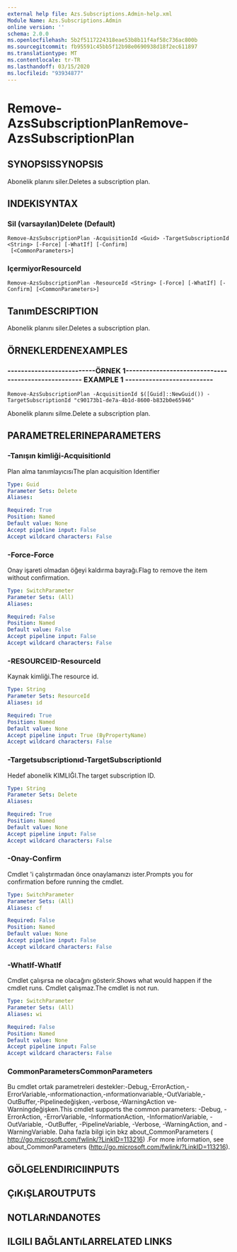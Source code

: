 ```yaml
---
external help file: Azs.Subscriptions.Admin-help.xml
Module Name: Azs.Subscriptions.Admin
online version: ''
schema: 2.0.0
ms.openlocfilehash: 5b2f5117224318eae53b8b11f4af58c736ac800b
ms.sourcegitcommit: fb95591c45bb5f12b98e0690938d18f2ec611897
ms.translationtype: MT
ms.contentlocale: tr-TR
ms.lasthandoff: 03/15/2020
ms.locfileid: "93934877"
---
```

# <span data-ttu-id="4d474-101">Remove-AzsSubscriptionPlan</span><span class="sxs-lookup"><span data-stu-id="4d474-101">Remove-AzsSubscriptionPlan</span></span>

## <span data-ttu-id="4d474-102">SYNOPSIS</span><span class="sxs-lookup"><span data-stu-id="4d474-102">SYNOPSIS</span></span>
<span data-ttu-id="4d474-103">Abonelik planını siler.</span><span class="sxs-lookup"><span data-stu-id="4d474-103">Deletes a subscription plan.</span></span>

## <span data-ttu-id="4d474-104">INDEKI</span><span class="sxs-lookup"><span data-stu-id="4d474-104">SYNTAX</span></span>

### <span data-ttu-id="4d474-105">Sil (varsayılan)</span><span class="sxs-lookup"><span data-stu-id="4d474-105">Delete (Default)</span></span>
```
Remove-AzsSubscriptionPlan -AcquisitionId <Guid> -TargetSubscriptionId <String> [-Force] [-WhatIf] [-Confirm]
 [<CommonParameters>]
```

### <span data-ttu-id="4d474-106">Içermiyor</span><span class="sxs-lookup"><span data-stu-id="4d474-106">ResourceId</span></span>
```
Remove-AzsSubscriptionPlan -ResourceId <String> [-Force] [-WhatIf] [-Confirm] [<CommonParameters>]
```

## <span data-ttu-id="4d474-107">Tanım</span><span class="sxs-lookup"><span data-stu-id="4d474-107">DESCRIPTION</span></span>
<span data-ttu-id="4d474-108">Abonelik planını siler.</span><span class="sxs-lookup"><span data-stu-id="4d474-108">Deletes a subscription plan.</span></span>

## <span data-ttu-id="4d474-109">ÖRNEKLERDEN</span><span class="sxs-lookup"><span data-stu-id="4d474-109">EXAMPLES</span></span>

### <span data-ttu-id="4d474-110">--------------------------ÖRNEK 1--------------------------</span><span class="sxs-lookup"><span data-stu-id="4d474-110">-------------------------- EXAMPLE 1 --------------------------</span></span>
```
Remove-AzsSubscriptionPlan -AcquisitionId $([Guid]::NewGuid()) -TargetSubscriptionId "c90173b1-de7a-4b1d-8600-b832b0e65946"
```

<span data-ttu-id="4d474-111">Abonelik planını silme.</span><span class="sxs-lookup"><span data-stu-id="4d474-111">Delete a subscription plan.</span></span>

## <span data-ttu-id="4d474-112">PARAMETRELERINE</span><span class="sxs-lookup"><span data-stu-id="4d474-112">PARAMETERS</span></span>

### <span data-ttu-id="4d474-113">-Tanışın kimliği</span><span class="sxs-lookup"><span data-stu-id="4d474-113">-AcquisitionId</span></span>
<span data-ttu-id="4d474-114">Plan alma tanımlayıcısı</span><span class="sxs-lookup"><span data-stu-id="4d474-114">The plan acquisition Identifier</span></span>

```yaml
Type: Guid
Parameter Sets: Delete
Aliases: 

Required: True
Position: Named
Default value: None
Accept pipeline input: False
Accept wildcard characters: False
```

### <span data-ttu-id="4d474-115">-Force</span><span class="sxs-lookup"><span data-stu-id="4d474-115">-Force</span></span>
<span data-ttu-id="4d474-116">Onay işareti olmadan öğeyi kaldırma bayrağı.</span><span class="sxs-lookup"><span data-stu-id="4d474-116">Flag to remove the item without confirmation.</span></span>

```yaml
Type: SwitchParameter
Parameter Sets: (All)
Aliases: 

Required: False
Position: Named
Default value: False
Accept pipeline input: False
Accept wildcard characters: False
```

### <span data-ttu-id="4d474-117">-RESOURCEID</span><span class="sxs-lookup"><span data-stu-id="4d474-117">-ResourceId</span></span>
<span data-ttu-id="4d474-118">Kaynak kimliği.</span><span class="sxs-lookup"><span data-stu-id="4d474-118">The resource id.</span></span>

```yaml
Type: String
Parameter Sets: ResourceId
Aliases: id

Required: True
Position: Named
Default value: None
Accept pipeline input: True (ByPropertyName)
Accept wildcard characters: False
```

### <span data-ttu-id="4d474-119">-Targetsubscriptionıd</span><span class="sxs-lookup"><span data-stu-id="4d474-119">-TargetSubscriptionId</span></span>
<span data-ttu-id="4d474-120">Hedef abonelik KIMLIĞI.</span><span class="sxs-lookup"><span data-stu-id="4d474-120">The target subscription ID.</span></span>

```yaml
Type: String
Parameter Sets: Delete
Aliases: 

Required: True
Position: Named
Default value: None
Accept pipeline input: False
Accept wildcard characters: False
```

### <span data-ttu-id="4d474-121">-Onay</span><span class="sxs-lookup"><span data-stu-id="4d474-121">-Confirm</span></span>
<span data-ttu-id="4d474-122">Cmdlet 'i çalıştırmadan önce onaylamanızı ister.</span><span class="sxs-lookup"><span data-stu-id="4d474-122">Prompts you for confirmation before running the cmdlet.</span></span>

```yaml
Type: SwitchParameter
Parameter Sets: (All)
Aliases: cf

Required: False
Position: Named
Default value: None
Accept pipeline input: False
Accept wildcard characters: False
```

### <span data-ttu-id="4d474-123">-WhatIf</span><span class="sxs-lookup"><span data-stu-id="4d474-123">-WhatIf</span></span>
<span data-ttu-id="4d474-124">Cmdlet çalışırsa ne olacağını gösterir.</span><span class="sxs-lookup"><span data-stu-id="4d474-124">Shows what would happen if the cmdlet runs.</span></span>
<span data-ttu-id="4d474-125">Cmdlet çalışmaz.</span><span class="sxs-lookup"><span data-stu-id="4d474-125">The cmdlet is not run.</span></span>

```yaml
Type: SwitchParameter
Parameter Sets: (All)
Aliases: wi

Required: False
Position: Named
Default value: None
Accept pipeline input: False
Accept wildcard characters: False
```

### <span data-ttu-id="4d474-126">CommonParameters</span><span class="sxs-lookup"><span data-stu-id="4d474-126">CommonParameters</span></span>
<span data-ttu-id="4d474-127">Bu cmdlet ortak parametreleri destekler:-Debug,-ErrorAction,-ErrorVariable,-ınformationaction,-ınformationvariable,-OutVariable,-OutBuffer,-Pipelinedeğişken,-verbose,-WarningAction ve-Warningdeğişken.</span><span class="sxs-lookup"><span data-stu-id="4d474-127">This cmdlet supports the common parameters: -Debug, -ErrorAction, -ErrorVariable, -InformationAction, -InformationVariable, -OutVariable, -OutBuffer, -PipelineVariable, -Verbose, -WarningAction, and -WarningVariable.</span></span> <span data-ttu-id="4d474-128">Daha fazla bilgi için bkz about_CommonParameters ( http://go.microsoft.com/fwlink/?LinkID=113216) .</span><span class="sxs-lookup"><span data-stu-id="4d474-128">For more information, see about_CommonParameters (http://go.microsoft.com/fwlink/?LinkID=113216).</span></span>

## <span data-ttu-id="4d474-129">GÖLGELENDIRICI</span><span class="sxs-lookup"><span data-stu-id="4d474-129">INPUTS</span></span>

## <span data-ttu-id="4d474-130">ÇıKıŞLAR</span><span class="sxs-lookup"><span data-stu-id="4d474-130">OUTPUTS</span></span>

## <span data-ttu-id="4d474-131">NOTLARıNDA</span><span class="sxs-lookup"><span data-stu-id="4d474-131">NOTES</span></span>

## <span data-ttu-id="4d474-132">ILGILI BAĞLANTıLAR</span><span class="sxs-lookup"><span data-stu-id="4d474-132">RELATED LINKS</span></span>

